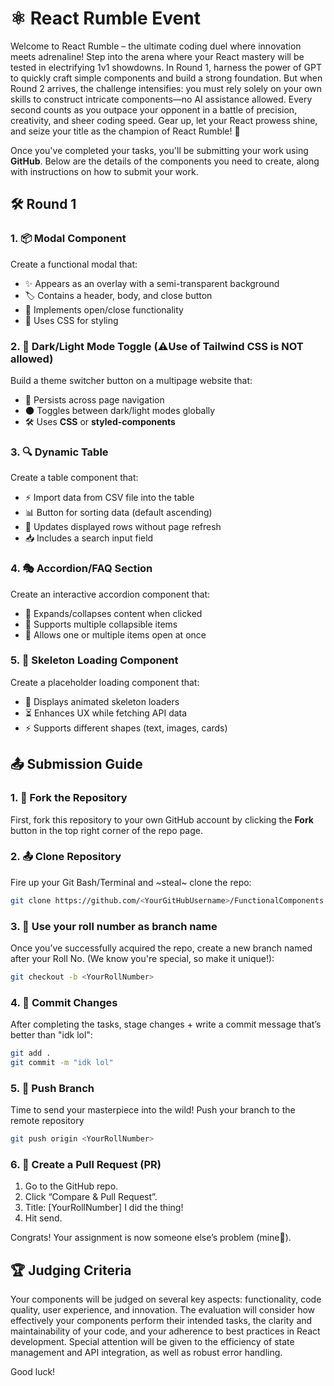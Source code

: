 # ⚛️ React Rumble Event 

Welcome to React Rumble – the ultimate coding duel where innovation meets adrenaline! Step into the arena where your React mastery will be tested in electrifying 1v1 showdowns. In Round 1, harness the power of GPT to quickly craft simple components and build a strong foundation. But when Round 2 arrives, the challenge intensifies: you must rely solely on your own skills to construct intricate components—no AI assistance allowed. Every second counts as you outpace your opponent in a battle of precision, creativity, and sheer coding speed. Gear up, let your React prowess shine, and seize your title as the champion of React Rumble! 🚀

Once you've completed your tasks, you'll be submitting your work using **GitHub**. Below are the details of the components you need to create, along with instructions on how to submit your work.

## 🛠️ Round 1

### 1. 📦 Modal Component  
Create a functional modal that:  
- ✨ Appears as an overlay with a semi-transparent background  
- 🏷️ Contains a header, body, and close button  
- 🚪 Implements open/close functionality  
- 🎨 Uses CSS for styling 

### 2. 🎨 Dark/Light Mode Toggle (⚠️Use of Tailwind CSS is **NOT** allowed)
Build a theme switcher button on a multipage website that:  
- 🔁 Persists across page navigation  
- 🌑 Toggles between dark/light modes globally  
- 🛠️ Uses **CSS** or **styled-components**   

### 3. 🔍 Dynamic Table  
Create a table component that:   
- ⚡ Import data from CSV file into the table
- 📊 Button for sorting data (default ascending)
- 🔄 Updates displayed rows without page refresh  
- 📥 Includes a search input field

### 4. 🎭 Accordion/FAQ Section
Create an interactive accordion component that:
- 📌 Expands/collapses content when clicked
- 📂 Supports multiple collapsible items
- 🔄 Allows one or multiple items open at once

### 5. 🚀 Skeleton Loading Component
Create a placeholder loading component that:
- 🎨 Displays animated skeleton loaders
- ⏳ Enhances UX while fetching API data
- ⚡ Supports different shapes (text, images, cards)



## 📤 Submission Guide

### 1. 🍴 Fork the Repository  
First, fork this repository to your own GitHub account by clicking the **Fork** button in the top right corner of the repo page.  

### 2. 📤 Clone Repository  
Fire up your Git Bash/Terminal and ~steal~ clone the repo:
```bash
git clone https://github.com/<YourGitHubUsername>/FunctionalComponents.git
```
### 3. 🌿 Use your roll number as branch name
Once you’ve successfully acquired the repo, create a new branch named after your Roll No. (We know you're special, so make it unique!):
```bash
git checkout -b <YourRollNumber>
```
### 4. 💾 Commit Changes
After completing the tasks, stage changes + write a commit message that’s better than "idk lol":
```bash
git add .
git commit -m "idk lol"
```
### 5. 🚀 Push Branch
Time to send your masterpiece into the wild! Push your branch to the remote repository
```bash
git push origin <YourRollNumber>
```
### 6. 🎉 Create a Pull Request (PR)
1. Go to the GitHub repo.
2. Click “Compare & Pull Request”.
3. Title: [YourRollNumber] I did the thing!
4. Hit send.

Congrats! Your assignment is now someone else’s problem (mine🙂).

## 🏆 Judging Criteria
Your components will be judged on several key aspects: functionality, code quality, user experience, and innovation. The evaluation will consider how effectively your components perform their intended tasks, the clarity and maintainability of your code, and your adherence to best practices in React development. 
Special attention will be given to the efficiency of state management and API integration, as well as robust error handling.

Good luck!
